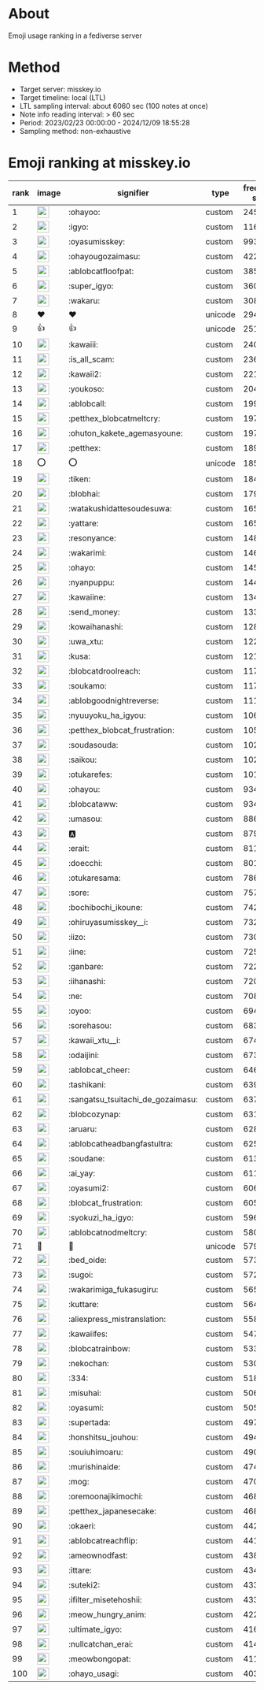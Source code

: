 # About
Emoji usage ranking in a fediverse server

# Method
- Target server: misskey.io
- Target timeline: local (LTL)
- LTL sampling interval: about 6060 sec (100 notes at once)
- Note info reading interval: > 60 sec
- Period: 2023/02/23 00:00:00 - 2024/12/09 18:55:28 
- Sampling method: non-exhaustive

# Emoji ranking at misskey.io

|rank|image|signifier|type|frequency score|
|----|----|----|----|----|
|1|<img height="24" src="https://misskey.io/emoji/ohayoo.webp">|:ohayoo:|custom|245289|
|2|<img height="24" src="https://misskey.io/emoji/igyo.webp">|:igyo:|custom|116328|
|3|<img height="24" src="https://misskey.io/emoji/oyasumisskey.webp">|:oyasumisskey:|custom|99319|
|4|<img height="24" src="https://misskey.io/emoji/ohayougozaimasu.webp">|:ohayougozaimasu:|custom|42271|
|5|<img height="24" src="https://misskey.io/emoji/ablobcatfloofpat.webp">|:ablobcatfloofpat:|custom|38528|
|6|<img height="24" src="https://misskey.io/emoji/super_igyo.webp">|:super_igyo:|custom|36095|
|7|<img height="24" src="https://misskey.io/emoji/wakaru.webp">|:wakaru:|custom|30834|
|8|❤|❤|unicode|29463|
|9|👍|👍|unicode|25123|
|10|<img height="24" src="https://misskey.io/emoji/kawaiii.webp">|:kawaiii:|custom|24021|
|11|<img height="24" src="https://misskey.io/emoji/is_all_scam.webp">|:is_all_scam:|custom|23694|
|12|<img height="24" src="https://misskey.io/emoji/kawaii2.webp">|:kawaii2:|custom|22166|
|13|<img height="24" src="https://misskey.io/emoji/youkoso.webp">|:youkoso:|custom|20485|
|14|<img height="24" src="https://misskey.io/emoji/ablobcall.webp">|:ablobcall:|custom|19914|
|15|<img height="24" src="https://misskey.io/emoji/petthex_blobcatmeltcry.webp">|:petthex_blobcatmeltcry:|custom|19762|
|16|<img height="24" src="https://misskey.io/emoji/ohuton_kakete_agemasyoune.webp">|:ohuton_kakete_agemasyoune:|custom|19700|
|17|<img height="24" src="https://misskey.io/emoji/petthex.webp">|:petthex:|custom|18918|
|18|⭕|⭕|unicode|18515|
|19|<img height="24" src="https://misskey.io/emoji/tiken.webp">|:tiken:|custom|18459|
|20|<img height="24" src="https://misskey.io/emoji/blobhai.webp">|:blobhai:|custom|17927|
|21|<img height="24" src="https://misskey.io/emoji/watakushidattesoudesuwa.webp">|:watakushidattesoudesuwa:|custom|16557|
|22|<img height="24" src="https://misskey.io/emoji/yattare.webp">|:yattare:|custom|16549|
|23|<img height="24" src="https://misskey.io/emoji/resonyance.webp">|:resonyance:|custom|14875|
|24|<img height="24" src="https://misskey.io/emoji/wakarimi.webp">|:wakarimi:|custom|14613|
|25|<img height="24" src="https://misskey.io/emoji/ohayo.webp">|:ohayo:|custom|14565|
|26|<img height="24" src="https://misskey.io/emoji/nyanpuppu.webp">|:nyanpuppu:|custom|14453|
|27|<img height="24" src="https://misskey.io/emoji/kawaiine.webp">|:kawaiine:|custom|13441|
|28|<img height="24" src="https://misskey.io/emoji/send_money.webp">|:send_money:|custom|13399|
|29|<img height="24" src="https://misskey.io/emoji/kowaihanashi.webp">|:kowaihanashi:|custom|12807|
|30|<img height="24" src="https://misskey.io/emoji/uwa_xtu.webp">|:uwa_xtu:|custom|12270|
|31|<img height="24" src="https://misskey.io/emoji/kusa.webp">|:kusa:|custom|12119|
|32|<img height="24" src="https://misskey.io/emoji/blobcatdroolreach.webp">|:blobcatdroolreach:|custom|11701|
|33|<img height="24" src="https://misskey.io/emoji/soukamo.webp">|:soukamo:|custom|11700|
|34|<img height="24" src="https://misskey.io/emoji/ablobgoodnightreverse.webp">|:ablobgoodnightreverse:|custom|11160|
|35|<img height="24" src="https://misskey.io/emoji/nyuuyoku_ha_igyou.webp">|:nyuuyoku_ha_igyou:|custom|10645|
|36|<img height="24" src="https://misskey.io/emoji/petthex_blobcat_frustration.webp">|:petthex_blobcat_frustration:|custom|10540|
|37|<img height="24" src="https://misskey.io/emoji/soudasouda.webp">|:soudasouda:|custom|10286|
|38|<img height="24" src="https://misskey.io/emoji/saikou.webp">|:saikou:|custom|10232|
|39|<img height="24" src="https://misskey.io/emoji/otukarefes.webp">|:otukarefes:|custom|10153|
|40|<img height="24" src="https://misskey.io/emoji/ohayou.webp">|:ohayou:|custom|9346|
|41|<img height="24" src="https://misskey.io/emoji/blobcataww.webp">|:blobcataww:|custom|9341|
|42|<img height="24" src="https://misskey.io/emoji/umasou.webp">|:umasou:|custom|8867|
|43|<img height="24" src="https://misskey.io/emoji/a.webp">|:a:|custom|8794|
|44|<img height="24" src="https://misskey.io/emoji/erait.webp">|:erait:|custom|8114|
|45|<img height="24" src="https://misskey.io/emoji/doecchi.webp">|:doecchi:|custom|8012|
|46|<img height="24" src="https://misskey.io/emoji/otukaresama.webp">|:otukaresama:|custom|7864|
|47|<img height="24" src="https://misskey.io/emoji/sore.webp">|:sore:|custom|7574|
|48|<img height="24" src="https://misskey.io/emoji/bochibochi_ikoune.webp">|:bochibochi_ikoune:|custom|7429|
|49|<img height="24" src="https://misskey.io/emoji/ohiruyasumisskey__i.webp">|:ohiruyasumisskey__i:|custom|7323|
|50|<img height="24" src="https://misskey.io/emoji/iizo.webp">|:iizo:|custom|7309|
|51|<img height="24" src="https://misskey.io/emoji/iine.webp">|:iine:|custom|7257|
|52|<img height="24" src="https://misskey.io/emoji/ganbare.webp">|:ganbare:|custom|7229|
|53|<img height="24" src="https://misskey.io/emoji/iihanashi.webp">|:iihanashi:|custom|7205|
|54|<img height="24" src="https://misskey.io/emoji/ne.webp">|:ne:|custom|7089|
|55|<img height="24" src="https://misskey.io/emoji/oyoo.webp">|:oyoo:|custom|6940|
|56|<img height="24" src="https://misskey.io/emoji/sorehasou.webp">|:sorehasou:|custom|6832|
|57|<img height="24" src="https://misskey.io/emoji/kawaii_xtu__i.webp">|:kawaii_xtu__i:|custom|6748|
|58|<img height="24" src="https://misskey.io/emoji/odaijini.webp">|:odaijini:|custom|6731|
|59|<img height="24" src="https://misskey.io/emoji/ablobcat_cheer.webp">|:ablobcat_cheer:|custom|6464|
|60|<img height="24" src="https://misskey.io/emoji/tashikani.webp">|:tashikani:|custom|6396|
|61|<img height="24" src="https://misskey.io/emoji/sangatsu_tsuitachi_de_gozaimasu.webp">|:sangatsu_tsuitachi_de_gozaimasu:|custom|6374|
|62|<img height="24" src="https://misskey.io/emoji/blobcozynap.webp">|:blobcozynap:|custom|6316|
|63|<img height="24" src="https://misskey.io/emoji/aruaru.webp">|:aruaru:|custom|6281|
|64|<img height="24" src="https://misskey.io/emoji/ablobcatheadbangfastultra.webp">|:ablobcatheadbangfastultra:|custom|6252|
|65|<img height="24" src="https://misskey.io/emoji/soudane.webp">|:soudane:|custom|6135|
|66|<img height="24" src="https://misskey.io/emoji/ai_yay.webp">|:ai_yay:|custom|6111|
|67|<img height="24" src="https://misskey.io/emoji/oyasumi2.webp">|:oyasumi2:|custom|6066|
|68|<img height="24" src="https://misskey.io/emoji/blobcat_frustration.webp">|:blobcat_frustration:|custom|6053|
|69|<img height="24" src="https://misskey.io/emoji/syokuzi_ha_igyo.webp">|:syokuzi_ha_igyo:|custom|5966|
|70|<img height="24" src="https://misskey.io/emoji/ablobcatnodmeltcry.webp">|:ablobcatnodmeltcry:|custom|5807|
|71|🎉|🎉|unicode|5794|
|72|<img height="24" src="https://misskey.io/emoji/bed_oide.webp">|:bed_oide:|custom|5738|
|73|<img height="24" src="https://misskey.io/emoji/sugoi.webp">|:sugoi:|custom|5727|
|74|<img height="24" src="https://misskey.io/emoji/wakarimiga_fukasugiru.webp">|:wakarimiga_fukasugiru:|custom|5650|
|75|<img height="24" src="https://misskey.io/emoji/kuttare.webp">|:kuttare:|custom|5647|
|76|<img height="24" src="https://misskey.io/emoji/aliexpress_mistranslation.webp">|:aliexpress_mistranslation:|custom|5585|
|77|<img height="24" src="https://misskey.io/emoji/kawaiifes.webp">|:kawaiifes:|custom|5473|
|78|<img height="24" src="https://misskey.io/emoji/blobcatrainbow.webp">|:blobcatrainbow:|custom|5333|
|79|<img height="24" src="https://misskey.io/emoji/nekochan.webp">|:nekochan:|custom|5305|
|80|<img height="24" src="https://misskey.io/emoji/334.webp">|:334:|custom|5183|
|81|<img height="24" src="https://misskey.io/emoji/misuhai.webp">|:misuhai:|custom|5062|
|82|<img height="24" src="https://misskey.io/emoji/oyasumi.webp">|:oyasumi:|custom|5051|
|83|<img height="24" src="https://misskey.io/emoji/supertada.webp">|:supertada:|custom|4979|
|84|<img height="24" src="https://misskey.io/emoji/honshitsu_jouhou.webp">|:honshitsu_jouhou:|custom|4942|
|85|<img height="24" src="https://misskey.io/emoji/souiuhimoaru.webp">|:souiuhimoaru:|custom|4909|
|86|<img height="24" src="https://misskey.io/emoji/murishinaide.webp">|:murishinaide:|custom|4741|
|87|<img height="24" src="https://misskey.io/emoji/mog.webp">|:mog:|custom|4702|
|88|<img height="24" src="https://misskey.io/emoji/oremoonajikimochi.webp">|:oremoonajikimochi:|custom|4688|
|89|<img height="24" src="https://misskey.io/emoji/petthex_japanesecake.webp">|:petthex_japanesecake:|custom|4685|
|90|<img height="24" src="https://misskey.io/emoji/okaeri.webp">|:okaeri:|custom|4423|
|91|<img height="24" src="https://misskey.io/emoji/ablobcatreachflip.webp">|:ablobcatreachflip:|custom|4410|
|92|<img height="24" src="https://misskey.io/emoji/ameownodfast.webp">|:ameownodfast:|custom|4382|
|93|<img height="24" src="https://misskey.io/emoji/ittare.webp">|:ittare:|custom|4348|
|94|<img height="24" src="https://misskey.io/emoji/suteki2.webp">|:suteki2:|custom|4338|
|95|<img height="24" src="https://misskey.io/emoji/ifilter_misetehoshii.webp">|:ifilter_misetehoshii:|custom|4335|
|96|<img height="24" src="https://misskey.io/emoji/meow_hungry_anim.webp">|:meow_hungry_anim:|custom|4222|
|97|<img height="24" src="https://misskey.io/emoji/ultimate_igyo.webp">|:ultimate_igyo:|custom|4165|
|98|<img height="24" src="https://misskey.io/emoji/nullcatchan_erai.webp">|:nullcatchan_erai:|custom|4146|
|99|<img height="24" src="https://misskey.io/emoji/meowbongopat.webp">|:meowbongopat:|custom|4110|
|100|<img height="24" src="https://misskey.io/emoji/ohayo_usagi.webp">|:ohayo_usagi:|custom|4031|
